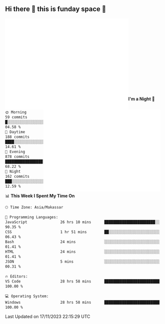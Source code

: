 ## Hi there 👋 this is funday space 🚀

<img align="left" width="400" alt="🌞" src="https://raw.githubusercontent.com/fhasnur/fhasnur/master/general.svg?token=ATQS65TR7ETTG5RLJUDIDBLBN34HE">
<img align="right" width="380" alt="🌞" src="https://raw.githubusercontent.com/fhasnur/fhasnur/master/statistics.svg?token=ATQS65TR7ETTG5RLJUDIDBLBN34HE">

<br><br><br><br><br><br><br><br><br><br><br><br><br><br>

<!--START_SECTION:waka-->
**I'm a Night 🦉** 

```text
🌞 Morning                59 commits          █░░░░░░░░░░░░░░░░░░░░░░░░   04.58 % 
🌆 Daytime                188 commits         ████░░░░░░░░░░░░░░░░░░░░░   14.61 % 
🌃 Evening                878 commits         █████████████████░░░░░░░░   68.22 % 
🌙 Night                  162 commits         ███░░░░░░░░░░░░░░░░░░░░░░   12.59 % 
```


📊 **This Week I Spent My Time On** 

```text
🕑︎ Time Zone: Asia/Makassar

💬 Programming Languages: 
JavaScript               26 hrs 10 mins      ███████████████████████░░   90.35 % 
CSS                      1 hr 51 mins        ██░░░░░░░░░░░░░░░░░░░░░░░   06.43 % 
Bash                     24 mins             ░░░░░░░░░░░░░░░░░░░░░░░░░   01.41 % 
HTML                     24 mins             ░░░░░░░░░░░░░░░░░░░░░░░░░   01.41 % 
JSON                     5 mins              ░░░░░░░░░░░░░░░░░░░░░░░░░   00.31 % 

🔥 Editors: 
VS Code                  28 hrs 58 mins      █████████████████████████   100.00 % 

💻 Operating System: 
Windows                  28 hrs 58 mins      █████████████████████████   100.00 % 
```


 Last Updated on 17/11/2023 22:15:29 UTC
<!--END_SECTION:waka-->
